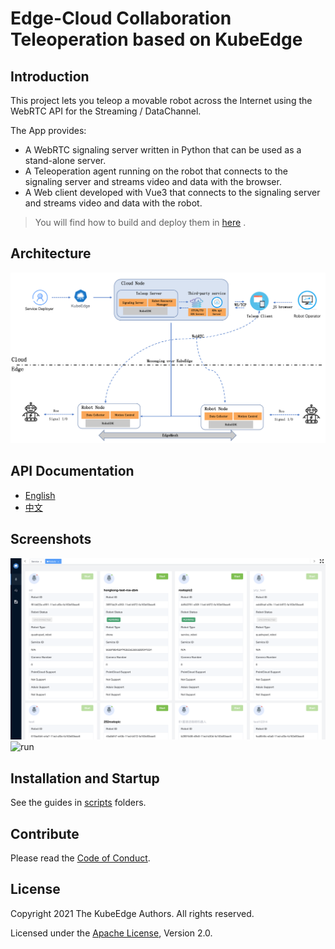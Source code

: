 # Edge-Cloud Collaboration Teleoperation based on KubeEdge

## Introduction

This project lets you teleop a movable robot across the Internet using the WebRTC API for the Streaming / DataChannel.

The App provides:

- A WebRTC signaling server written in Python that can be used as a stand-alone server.
- A Teleoperation agent running on the robot that connects to the signaling server and streams video and data with the browser.
- A Web client developed with Vue3 that connects to the signaling server and streams video and data with the robot.

> You will find how to build and deploy them in [here](./scripts) .

## Architecture

![architecture](./docs/images/architecture.png)

## API Documentation

- [English](./docs/apis/en/README.md)
- [中文](./docs/apis/cn/README.md)

## Screenshots

![robots](./docs/images/screenshot_1.png)
![run](./docs/images/screenshot_2.png)

## Installation and Startup

See the guides in [scripts](./scripts) folders.

## Contribute

Please read the [Code of Conduct](./CODE_OF_CONDUCT.md).

## License

Copyright 2021 The KubeEdge Authors. All rights reserved.

Licensed under the [Apache License](./LICENSE), Version 2.0.